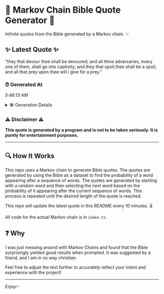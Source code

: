 # 📖 Markov Chain Bible Quote Generator 📖

Infinite quotes from the Bible generated by a Markov chain. ✨

## ✨ Latest Quote ✨
"they that devour thee shall be devoured; and all thine adversaries, every one of them, shall go into captivity; and they that spoil thee shall be a spoil, and all that prey upon thee will i give for a prey."

### ⏰ Generated At
*5:46:13 AM*

<details>
    <summary>🛠️ Generation Details</summary>
    <p>
        <strong>🌱 Seed:</strong> they<br>
        <strong>🔄 Iterations:</strong> 39<br>
        <strong>📜 Context History:</strong><br>[ they ]: that<br>[ they, that ]: devour<br>[ they, that, devour ]: thee<br>[ they, that, devour, thee ]: shall<br>[ they, that, devour, thee, shall ]: be<br>[ they, that, devour, thee, shall, be ]: devoured;<br>[ that, devour, thee, shall, be, devoured; ]: and<br>[ devour, thee, shall, be, devoured;, and ]: all<br>[ thee, shall, be, devoured;, and, all ]: thine<br>[ shall, be, devoured;, and, all, thine ]: adversaries,<br>[ be, devoured;, and, all, thine, adversaries, ]: every<br>[ devoured;, and, all, thine, adversaries,, every ]: one<br>[ and, all, thine, adversaries,, every, one ]: of<br>[ all, thine, adversaries,, every, one, of ]: them,<br>[ thine, adversaries,, every, one, of, them, ]: shall<br>[ adversaries,, every, one, of, them,, shall ]: go<br>[ every, one, of, them,, shall, go ]: into<br>[ one, of, them,, shall, go, into ]: captivity;<br>[ of, them,, shall, go, into, captivity; ]: and<br>[ them,, shall, go, into, captivity;, and ]: they<br>[ shall, go, into, captivity;, and, they ]: that<br>[ go, into, captivity;, and, they, that ]: spoil<br>[ into, captivity;, and, they, that, spoil ]: thee<br>[ captivity;, and, they, that, spoil, thee ]: shall<br>[ and, they, that, spoil, thee, shall ]: be<br>[ they, that, spoil, thee, shall, be ]: a<br>[ that, spoil, thee, shall, be, a ]: spoil,<br>[ spoil, thee, shall, be, a, spoil, ]: and<br>[ thee, shall, be, a, spoil,, and ]: all<br>[ shall, be, a, spoil,, and, all ]: that<br>[ be, a, spoil,, and, all, that ]: prey<br>[ a, spoil,, and, all, that, prey ]: upon<br>[ spoil,, and, all, that, prey, upon ]: thee<br>[ and, all, that, prey, upon, thee ]: will<br>[ all, that, prey, upon, thee, will ]: i<br>[ that, prey, upon, thee, will, i ]: give<br>[ prey, upon, thee, will, i, give ]: for<br>[ upon, thee, will, i, give, for ]: a<br>[ thee, will, i, give, for, a ]: prey.<br>
    </p>
</details>

### ⚠️ Disclaimer ⚠️
**This quote is generated by a program and is not to be taken seriously. It is purely for entertainment purposes.**

---

## 🔍 How It Works

This repo uses a Markov chain to generate Bible quotes. The quotes are generated by using the Bible as a dataset to find the probability of a word appearing after a sequence of words. The quotes are generated by starting with a random word and then selecting the next word based on the probability of it appearing after the current sequence of words. This process is repeated until the desired length of the quote is reached.

This repo will update the latest quote in this README every 10 minutes. ⏳

All code for the actual Markov chain is in `index.ts`.

## ❓ Why

I was just messing around with Markov Chains and found that the Bible surprisingly yielded good results when prompted. 
It was suggested by a friend, and I am in no way christian.

Feel free to adjust the text further to accurately reflect your intent and experience with the project!

---

*Enjoy*✨
